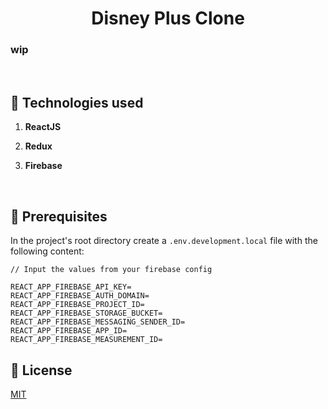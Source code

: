<h1 align="center">
  Disney Plus Clone
</h1>

<h3>wip</h3>
<br/>

## 🔬 Technologies used

1.  **ReactJS**

1.  **Redux**

1.  **Firebase**


<br/>

## 🧰 Prerequisites

In the project's root directory create a `.env.development.local` file with the following content:
```
// Input the values from your firebase config

REACT_APP_FIREBASE_API_KEY=
REACT_APP_FIREBASE_AUTH_DOMAIN=
REACT_APP_FIREBASE_PROJECT_ID=
REACT_APP_FIREBASE_STORAGE_BUCKET=
REACT_APP_FIREBASE_MESSAGING_SENDER_ID=
REACT_APP_FIREBASE_APP_ID=
REACT_APP_FIREBASE_MEASUREMENT_ID=
```

## 📄 License

[MIT](https://github.com/se7t/disney-plus-react/LICENSE.md)